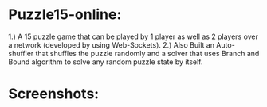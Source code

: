 # Puzzle15-online:

1.) A 15 puzzle game that can be played by 1 player as well as 2 players over a network (developed by using Web-Sockets).
2.) Also Built an Auto-shuffler that shuffles the puzzle randomly and a solver that uses Branch and Bound algorithm to solve any random puzzle state by itself.

# Screenshots:

<div>



</div>
